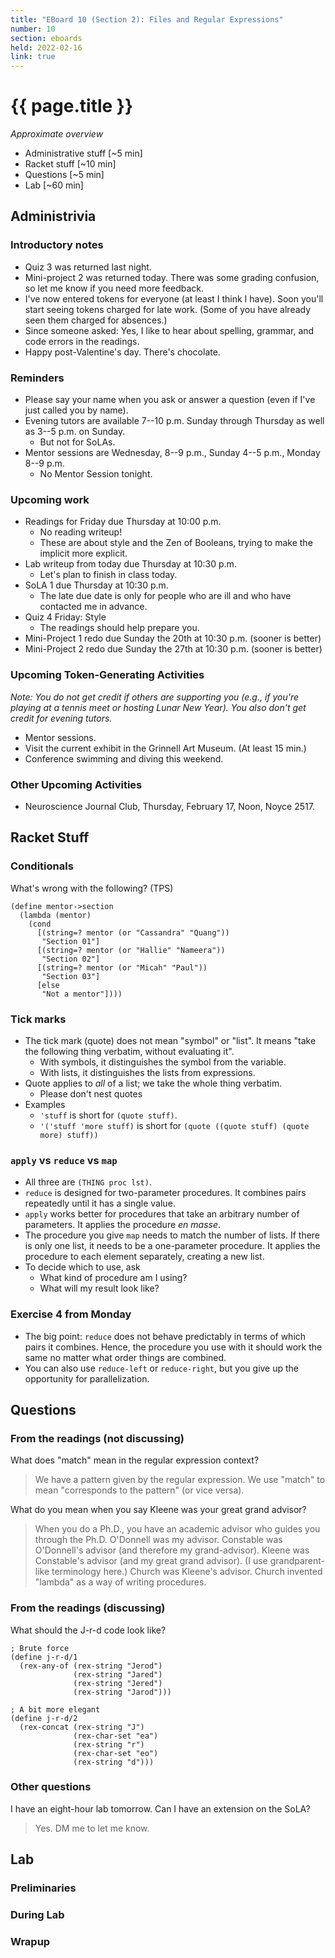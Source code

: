 ```yaml
---
title: "EBoard 10 (Section 2): Files and Regular Expressions"
number: 10
section: eboards
held: 2022-02-16
link: true
---
```

# {{ page.title }}

_Approximate overview_

* Administrative stuff [~5 min]
* Racket stuff [~10 min]
* Questions [~5 min]
* Lab [~60 min]

Administrivia
-------------

### Introductory notes

* Quiz 3 was returned last night.
* Mini-project 2 was returned today.  There was some grading confusion,
  so let me know if you need more feedback.
* I've now entered tokens for everyone (at least I think I have).  Soon
  you'll start seeing tokens charged for late work.  (Some of you have
  already seen them charged for absences.)
* Since someone asked: Yes, I like to hear about spelling, grammar, and
  code errors in the readings.
* Happy post-Valentine's day.  There's chocolate.

### Reminders

* Please say your name when you ask or answer a question (even if I've
  just called you by name).
* Evening tutors are available 7--10 p.m. Sunday through Thursday as
  well as 3--5 p.m. on Sunday.
    * But not for SoLAs.
* Mentor sessions are Wednesday, 8--9 p.m., Sunday 4--5 p.m., Monday 8--9 p.m.
    * No Mentor Session tonight.

### Upcoming work

* Readings for Friday due Thursday at 10:00 p.m.
    * No reading writeup!
    * These are about style and the Zen of Booleans, trying to make the
      implicit more explicit.
* Lab writeup from today due Thursday at 10:30 p.m.
    * Let's plan to finish in class today.
* SoLA 1 due Thursday at 10:30 p.m.
    * The late due date is only for people who are ill and who have
      contacted me in advance.
* Quiz 4 Friday: Style
    * The readings should help prepare you.
* Mini-Project 1 redo due Sunday the 20th at 10:30 p.m. (sooner is better)
* Mini-Project 2 redo due Sunday the 27th at 10:30 p.m. (sooner is better)

### Upcoming Token-Generating Activities

_Note: You do not get credit if others are supporting you (e.g., if you're
playing at a tennis meet or hosting Lunar New Year).  You also don't get
credit for evening tutors._

* Mentor sessions.
* Visit the current exhibit in the Grinnell Art Museum.  (At least 15 min.)
* Conference swimming and diving this weekend.

### Other Upcoming Activities

* Neuroscience Journal Club, Thursday, February 17, Noon, Noyce 2517.

Racket Stuff
------------

### Conditionals

What's wrong with the following? (TPS)

```
(define mentor->section
  (lambda (mentor)
    (cond
      [(string=? mentor (or "Cassandra" "Quang"))
       "Section 01"]
      [(string=? mentor (or "Hallie" "Nameera"))
       "Section 02"]
      [(string=? mentor (or "Micah" "Paul"))
       "Section 03"]
      [else
       "Not a mentor"])))
```

### Tick marks

* The tick mark (quote) does not mean "symbol" or "list".  It means
  "take the following thing verbatim, without evaluating it".
    * With symbols, it distinguishes the symbol from the variable.
    * With lists, it distinguishes the lists from expressions.
* Quote applies to *all* of a list; we take the whole thing verbatim.
    * Please don't nest quotes
* Examples
    * `'stuff` is short for `(quote stuff)`.
    * `'('stuff 'more stuff)` is short for 
      `(quote ((quote stuff) (quote more) stuff))`

### `apply` vs `reduce` vs `map`

* All three are `(THING proc lst)`.
* `reduce` is designed for two-parameter procedures.  It combines
  pairs repeatedly until it has a single value.
* `apply` works better for procedures that take an arbitrary number of
  parameters.  It applies the procedure _en masse_.  
* The procedure you give `map` needs to match the number of lists.  If there 
  is only one list, it needs to be a one-parameter procedure.  It
  applies the procedure to each element separately, creating a new list.
* To decide which to use, ask
    * What kind of procedure am I using?
    * What will my result look like?

### Exercise 4 from Monday

* The big point: `reduce` does not behave predictably in terms of which
  pairs it combines.  Hence, the procedure you use with it should work
  the same no matter what order things are combined.
* You can also use `reduce-left` or `reduce-right`, but you give up
  the opportunity for parallelization.

Questions
---------

### From the readings (not discussing)

What does "match" mean in the regular expression context?

> We have a pattern given by the regular expression.  We use "match"
  to mean "corresponds to the pattern" (or vice versa).

What do you mean when you say Kleene was your great grand advisor?

> When you do a Ph.D., you have an academic advisor who guides you
through the Ph.D.  O'Donnell was my advisor.  Constable was O'Donnell's
advisor (and therefore my grand-advisor).  Kleene was Constable's
advisor (and my great grand advisor).  (I use grandparent-like terminology
here.)  Church was Kleene's advisor.  Church invented "lambda" as a
way of writing procedures.

### From the readings (discussing)

What should the J-r-d code look like?

```
; Brute force
(define j-r-d/1
  (rex-any-of (rex-string "Jerod")
              (rex-string "Jared")
              (rex-string "Jered")
              (rex-string "Jarod")))

; A bit more elegant
(define j-r-d/2
  (rex-concat (rex-string "J")
              (rex-char-set "ea")
              (rex-string "r")
              (rex-char-set "eo")
              (rex-string "d")))
```

### Other questions

I have an eight-hour lab tomorrow.  Can I have an extension on the SoLA?

> Yes.  DM me to let me know.

Lab
---

### Preliminaries

### During Lab

### Wrapup

